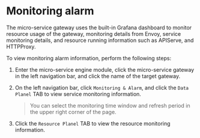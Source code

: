 # Monitoring alarm

The micro-service gateway uses the built-in Grafana dashboard to monitor resource usage of the gateway, monitoring details from Envoy, service monitoring details, and resource running information such as APIServe, and HTTPProxy.

To view monitoring alarm information, perform the following steps:

1. Enter the micro-service engine module, click the micro-service gateway in the left navigation bar, and click the name of the target gateway.

    <!--!\[.*?\]\((?:https?:\/\/)?\S+\.(?:png|jpg|jpeg|gif|bmp)\)-->

2. On the left navigation bar, click `Monitoring & Alarm`, and click the `Data Planel` TAB to view service monitoring information.

    > You can select the monitoring time window and refresh period in the upper right corner of the page.

    <!--!\[.*?\]\((?:https?:\/\/)?\S+\.(?:png|jpg|jpeg|gif|bmp)\)-->

3. Click the `Resource Planel` TAB to view the resource monitoring information.

    <!--!\[.*?\]\((?:https?:\/\/)?\S+\.(?:png|jpg|jpeg|gif|bmp)\)-->